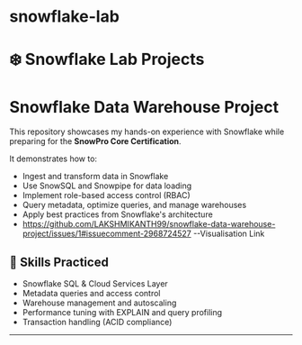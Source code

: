 # snowflake-lab

# ❄️ Snowflake Lab Projects

# Snowflake Data Warehouse Project 

This repository showcases my hands-on experience with Snowflake while preparing for the **SnowPro Core Certification**.

It demonstrates how to:
- Ingest and transform data in Snowflake
- Use SnowSQL and Snowpipe for data loading
- Implement role-based access control (RBAC)
- Query metadata, optimize queries, and manage warehouses
- Apply best practices from Snowflake's architecture
- https://github.com/LAKSHMIKANTH99/snowflake-data-warehouse-project/issues/1#issuecomment-2968724527 --Visualisation Link

## 🧠 Skills Practiced
- Snowflake SQL & Cloud Services Layer
- Metadata queries and access control
- Warehouse management and autoscaling
- Performance tuning with EXPLAIN and query profiling
- Transaction handling (ACID compliance)
---


